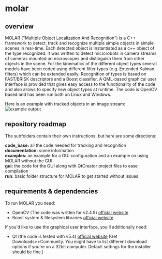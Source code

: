 molar
=====
overview
-----
MOLAR ("Multiple Object Localization And Recognition") is a C++ framework to detect, track and recognize multiple simple objects in simple scenes in real-time. Each detected object is instantiated as a c++ object of the type recognized. It was written to detect microrobots in camera streams of cameras mounted on microscopes and distinguish them from other objects in the scene. For the kinematics of the different object types several models have been coded using different filter types (e.g. Extended Kalman filters) which can be extended easily. Recognition of types is based on FAST/BRISK descriptors and a Boost classifier. A QML-based graphical user interface is provided that gives easy access to the functionality of the code and also allows to specify new object types at runtime. The code is OpenCV based and has been run both on Linux and Windows.  
  
Here is an example with tracked objects in an image stream:
![example output](http://stewess.github.io/molar/img/helix_example_output.png)

repository roadmap
----
The subfolders contain their own instructions, but here are some directions:  
  
<b>code_base:</b> all the code needed for tracking and recognition  
**documentation:** some information  
**examples:** an example for a GUI configuration and an example on using MOLAR without the GUI  
**gui:** the code for the GUI along with QtCreator project files to ease compilation  
**run:** basic folder structure for MOLAR to get started without issues

requirements & dependencies
----
To run MOLAR you need:
- OpenCV (The code was written for v2.4.9) [official website](http://opencv.org/)
- Boost system & filesystem libraries [official website](http://www.boost.org/)

If you'd like to use the graphical user interface, you'll additionally need:
- Qt (the code is tested with v5.4) [official website](http://qt-project.org/) (Get Downloads>>Community. You might have to list different download options if you're on a 32bit computer. Default settings for the installer should be fine.)
